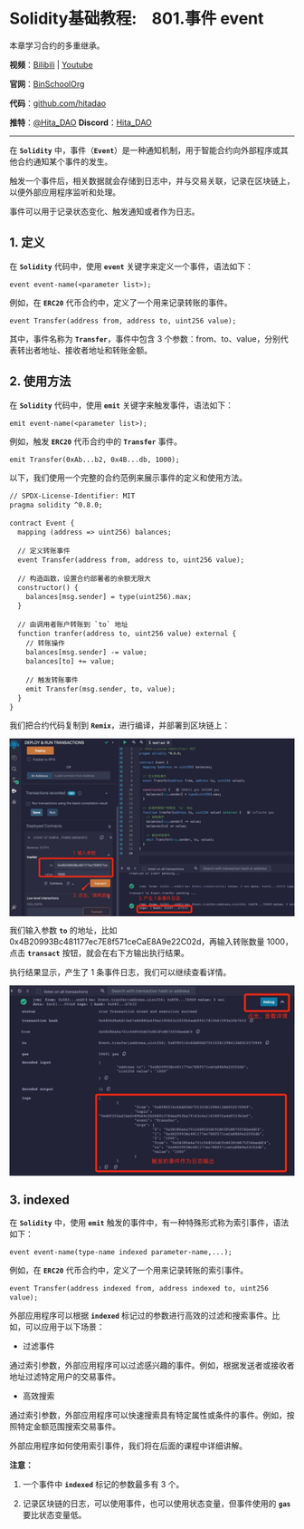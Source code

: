 # Solidity基础教程:&nbsp;&nbsp;&nbsp;&nbsp;801.事件 event

本章学习合约的多重继承。

**视频**：[Bilibili](https://space.bilibili.com/2112923943)  |  [Youtube](https://www.youtube.com/@BinSchoolApp)

**官网**：[BinSchoolOrg](https://binschool.org)

**代码**：[github.com/hitadao](https://github.com/hitadao)

**推特**：[@Hita_DAO](https://x.com/hita_dao)    **Discord**：[Hita_DAO](https://discord.gg/dzWY3QYGrx)

-----
在 **`Solidity`** 中，事件（**`Event`**）是一种通知机制，用于智能合约向外部程序或其他合约通知某个事件的发生。

触发一个事件后，相关数据就会存储到日志中，并与交易关联，记录在区块链上，以便外部应用程序监听和处理。

事件可以用于记录状态变化、触发通知或者作为日志。

## 1. 定义

在 **`Solidity`** 代码中，使用 **`event`** 关键字来定义一个事件，语法如下：

```solidity
event event-name(<parameter list>);
```

例如，在 **`ERC20`** 代币合约中，定义了一个用来记录转账的事件。

```solidity
event Transfer(address from, address to, uint256 value);
```

其中，事件名称为 **`Transfer`**，事件中包含 3 个参数：from、to、value，分别代表转出者地址、接收者地址和转账金额。

## 2. 使用方法

在 **`Solidity`** 代码中，使用 **`emit`** 关键字来触发事件，语法如下：

```solidity
emit event-name(<parameter list>);
```

例如，触发 **`ERC20`** 代币合约中的 **`Transfer`** 事件。

```solidity
emit Transfer(0xAb...b2, 0x4B...db, 1000);
```

以下，我们使用一个完整的合约范例来展示事件的定义和使用方法。

```solidity
// SPDX-License-Identifier: MIT
pragma solidity ^0.8.0;

contract Event {
  mapping (address => uint256) balances;

  // 定义转账事件
  event Transfer(address from, address to, uint256 value);

  // 构造函数，设置合约部署者的余额无限大
  constructor() {
    balances[msg.sender] = type(uint256).max;
  }
 
  // 由调用者账户转账到 `to` 地址
  function tranfer(address to, uint256 value) external {
    // 转账操作
    balances[msg.sender] -= value;
    balances[to] += value;

    // 触发转账事件
    emit Transfer(msg.sender, to, value);
  }
}
```

我们把合约代码复制到 **`Remix`**，进行编译，并部署到区块链上：

<p align="center"><img src="./img/event-emit.png" align="middle" width="800px"/></p>

我们输入参数 **`to`** 的地址，比如 0x4B20993Bc481177ec7E8f571ceCaE8A9e22C02d，再输入转账数量 1000，点击 **`transact`** 按钮，就会在右下方输出执行结果。

执行结果显示，产生了 1 条事件日志，我们可以继续查看详情。

<p align="center"><img src="./img/event-log.png" align="middle" width="800px"/></p>

## 3. indexed

在 **`Solidity`** 中，使用 **`emit`** 触发的事件中，有一种特殊形式称为索引事件，语法如下：


```solidity
event event-name(type-name indexed parameter-name,...);
```

例如，在 **`ERC20`** 代币合约中，定义了一个用来记录转账的索引事件。

```solidity
event Transfer(address indexed from, address indexed to, uint256 value);
```

外部应用程序可以根据 **`indexed`** 标记过的参数进行高效的过滤和搜索事件。比如，可以应用于以下场景：

- 过滤事件

通过索引参数，外部应用程序可以过滤感兴趣的事件。例如，根据发送者或接收者地址过滤特定用户的交易事件。

- 高效搜索

通过索引参数，外部应用程序可以快速搜索具有特定属性或条件的事件。例如，按照特定金额范围搜索交易事件。

外部应用程序如何使用索引事件，我们将在后面的课程中详细讲解。

**注意：**

1. 一个事件中 **`indexed`** 标记的参数最多有 3 个。

2. 记录区块链的日志，可以使用事件，也可以使用状态变量，但事件使用的 **`gas`** 要比状态变量低。